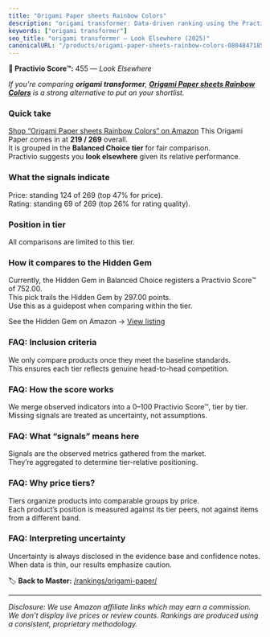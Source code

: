 ```yaml
---
title: "Origami Paper sheets Rainbow Colors"
description: "origami transformer: Data-driven ranking using the Practivio Score™. Positioned by quality, value, demand, findability, momentum."
keywords: ["origami transformer"]
seo_title: "origami transformer — Look Elsewhere (2025)"
canonicalURL: "/products/origami-paper-sheets-rainbow-colors-0804847185/"
---
```


**🚫 Practivio Score™:** 455 — _Look Elsewhere_


*If you're comparing **origami transformer**, **[Origami Paper sheets Rainbow Colors](https://www.amazon.com/dp/0804847185?tag=practivio-20)** is a strong alternative to put on your shortlist.*
### Quick take
[Shop “Origami Paper sheets Rainbow Colors” on Amazon](https://www.amazon.com/dp/0804847185?tag=practivio-20)
This Origami Paper comes in at **219 / 269** overall.  
It is grouped in the **Balanced Choice tier** for fair comparison.  
Practivio suggests you **look elsewhere** given its relative performance.

### What the signals indicate
Price: standing 124 of 269 (top 47% for price).  
Rating: standing 69 of 269 (top 26% for rating quality).  

### Position in tier
All comparisons are limited to this tier.

### How it compares to the Hidden Gem
Currently, the Hidden Gem in Balanced Choice registers a Practivio Score™ of 752.00.  
This pick trails the Hidden Gem by 297.00 points.  
Use this as a guidepost when comparing within the tier.  

See the Hidden Gem on Amazon → [View listing](https://www.amazon.com/dp/B07VYVH18C?tag=practivio-20)

### FAQ: Inclusion criteria
We only compare products once they meet the baseline standards.  
This ensures each tier reflects genuine head-to-head competition.

### FAQ: How the score works
We merge observed indicators into a 0–100 Practivio Score™, tier by tier.  
Missing signals are treated as uncertainty, not assumptions.

### FAQ: What “signals” means here
Signals are the observed metrics gathered from the market.  
They’re aggregated to determine tier-relative positioning.

### FAQ: Why price tiers?
Tiers organize products into comparable groups by price.  
Each product’s position is measured against its tier peers, not against items from a different band.

### FAQ: Interpreting uncertainty
Uncertainty is always disclosed in the evidence base and confidence notes.  
When data is thin, our results emphasize caution.


🏷️ **Back to Master:** [/rankings/origami-paper/](/rankings/origami-paper/)

---
_Disclosure: We use Amazon affiliate links which may earn a commission. We don’t display live prices or review counts. Rankings are produced using a consistent, proprietary methodology._
